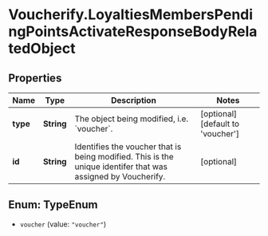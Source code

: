 # Voucherify.LoyaltiesMembersPendingPointsActivateResponseBodyRelatedObject

## Properties

Name | Type | Description | Notes
------------ | ------------- | ------------- | -------------
**type** | **String** | The object being modified, i.e. &#x60;voucher&#x60;. | [optional] [default to &#39;voucher&#39;]
**id** | **String** | Identifies the voucher that is being modified. This is the unique identifer that was assigned by Voucherify. | [optional] 



## Enum: TypeEnum


* `voucher` (value: `"voucher"`)




